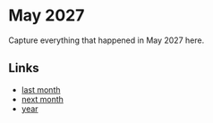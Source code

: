 # May 2027

Capture everything that happened in May 2027 here.

## Links
- [last month](calendar/months/2027-04.md)
- [next month](calendar/months/2027-06.md)
- [year](calendar/years/2027.md)